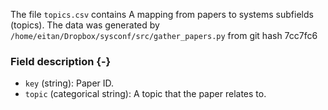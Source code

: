 The file `topics.csv` contains A mapping from papers to systems subfields (topics).
The data was generated by `/home/eitan/Dropbox/sysconf/src/gather_papers.py` from git hash 7cc7fc6


### Field description {-}

  * `key` (string): Paper ID.
  * `topic` (categorical string): A topic that the paper relates to.
